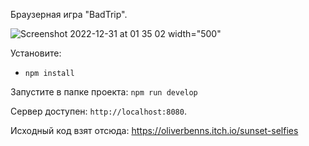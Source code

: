 Браузерная игра "BadTrip".

![Screenshot 2022-12-31 at 01 35 02 width="500"](https://user-images.githubusercontent.com/104670577/210113327-3027ea70-80ab-4cc3-a28e-8bc818fdd0bc.png)


Установите:
- `npm install`

Запустите в папке проекта:
`npm run develop`

Сервер доступен:
`http://localhost:8080`.


Исходный код взят отсюда: https://oliverbenns.itch.io/sunset-selfies
